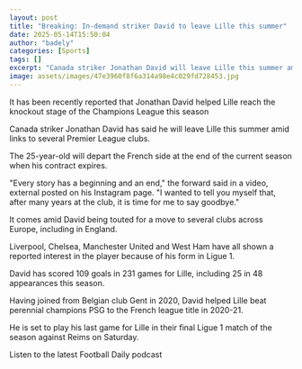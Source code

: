 ```yaml
---
layout: post
title: "Breaking: In-demand striker David to leave Lille this summer"
date: 2025-05-14T15:50:04
author: "badely"
categories: [Sports]
tags: []
excerpt: "Canada striker Jonathan David will leave Lille this summer amid links to several Premier League clubs."
image: assets/images/47e3960f8f6a314a98e4c029fd728453.jpg
---
```


It has been recently reported that Jonathan David helped Lille reach the knockout stage of the Champions League this season

Canada striker Jonathan David has said he will leave Lille this summer amid links to several Premier League clubs.

The 25-year-old will depart the French side at the end of the current season when his contract expires.

"Every story has a beginning and an end," the forward said in a video, external posted on his Instagram page. "I wanted to tell you myself that, after many years at the club, it is time for me to say goodbye."

It comes amid David being touted for a move to several clubs across Europe, including in England.

Liverpool, Chelsea, Manchester United and West Ham have all shown a reported interest in the player because of his form in Ligue 1.

David has scored 109 goals in 231 games for Lille, including 25 in 48 appearances  this season.

Having joined from Belgian club Gent in 2020, David helped Lille beat perennial champions PSG to the French league title in 2020-21.

He is set to play his last game for Lille in their final Ligue 1 match of the season against Reims on Saturday.

Listen to the latest Football Daily podcast

